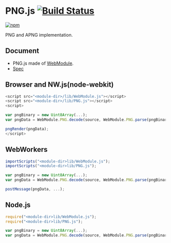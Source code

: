 # PNG.js [![Build Status](https://travis-ci.org/uupaa/PNG.js.svg)](https://travis-ci.org/uupaa/PNG.js)

[![npm](https://nodei.co/npm/uupaa.png.js.svg?downloads=true&stars=true)](https://nodei.co/npm/uupaa.png.js/)

PNG and APNG implementation.

## Document

- PNG.js made of [WebModule](https://github.com/uupaa/WebModule).
- [Spec](https://github.com/uupaa/PNG.js/wiki/PNG)

## Browser and NW.js(node-webkit)

```js
<script src="<module-dir>/lib/WebModule.js"></script>
<script src="<module-dir>/lib/PNG.js"></script>
<script>

var pngBinary = new Uint8Array(...);
var pngData = WebModule.PNG.decode(source, WebModule.PNG.parse(pngBinary));

pngRender(pngData);
</script>
```

## WebWorkers

```js
importScripts("<module-dir>lib/WebModule.js");
importScripts("<module-dir>lib/PNG.js");

var pngBinary = new Uint8Array(...);
var pngData = WebModule.PNG.decode(source, WebModule.PNG.parse(pngBinary));

postMessage(pngData, ...);
```

## Node.js

```js
require("<module-dir>lib/WebModule.js");
require("<module-dir>lib/PNG.js");

var pngBinary = new Uint8Array(...);
var pngData = WebModule.PNG.decode(source, WebModule.PNG.parse(pngBinary));
```

